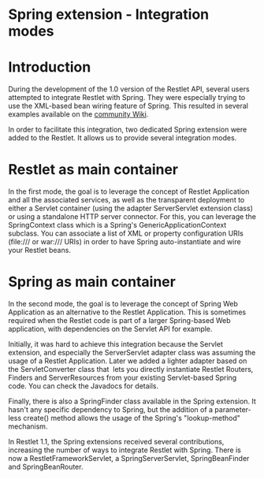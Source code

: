 Spring extension - Integration modes
====================================

Introduction
============

During the development of the 1.0 version of the Restlet API, several
users attempted to integrate Restlet with Spring. They were especially
trying to use the XML-based bean wiring feature of Spring. This resulted
in several examples available on the [community
Wiki](http://web.archive.org/web/20120214152521/http://wiki.restlet.org/).

In order to facilitate this integration, two dedicated Spring extension
were added to the Restlet. It allows us to provide several integration
modes.

Restlet as main container
=========================

In the first mode, the goal is to leverage the concept of Restlet
Application and all the associated services, as well as the transparent
deployment to either a Servlet container (using the adapter
ServerServlet extension class) or using a standalone HTTP server
connector. For this, you can leverage the SpringContext class which is a
Spring's GenericApplicationContext subclass. You can associate a list of
XML or property configuration URIs (file:/// or war:/// URIs) in order
to have Spring auto-instantiate and wire your Restlet beans.

Spring as main container
========================

In the second mode, the goal is to leverage the concept of Spring Web
Application as an alternative to the Restlet Application. This is
sometimes required when the Restlet code is part of a larger
Spring-based Web application, with dependencies on the Servlet API for
example.

Initially, it was hard to achieve this integration because the Servlet
extension, and especially the ServerServlet adapter class was assuming
the usage of a Restlet Application. Later we added a lighter adapter
based on the ServletConverter class that  lets you directly instantiate
Restlet Routers, Finders and ServerResources from your existing
Servlet-based Spring code. You can check the Javadocs for details.

Finally, there is also a SpringFinder class available in the Spring
extension. It hasn't any specific dependency to Spring, but the addition
of a parameter-less create() method allows the usage of the Spring's
"lookup-method" mechanism.

In Restlet 1.1, the Spring extensions received several contributions,
increasing the number of ways to integrate Restlet with Spring. There is
now a RestletFrameworkServlet, a SpringServerServlet, SpringBeanFinder
and SpringBeanRouter.

